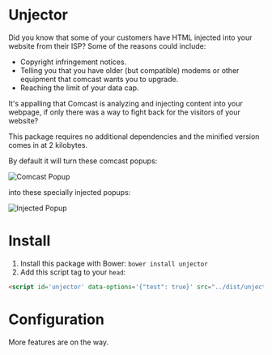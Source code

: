 # Unjector

Did you know that some of your customers have HTML injected into your website from their ISP? Some of the reasons
could include:
* Copyright infringement notices.
* Telling you that you have older (but compatible) modems or other equipment that comcast wants you to upgrade.
* Reaching the limit of your data cap.

It's appalling that Comcast is analyzing and injecting content into your webpage, if only there was a way
to fight back for the visitors of your website?

This package requires no additional dependencies and the minified version comes in at 2 kilobytes.

By default it will turn these comcast popups:

![Comcast Popup](http://i.imgur.com/1zBuhFp.png)

into these specially injected popups:

![Injected Popup](http://i.imgur.com/g8BWbFT.png)

# Install

1. Install this package with Bower: `bower install unjector`
2. Add this script tag to your `head`:

```html
<script id='unjector' data-options='{"test": true}' src="../dist/unjector.min.js"></script>
```

# Configuration

More features are on the way.
